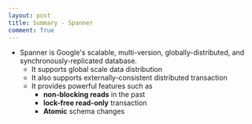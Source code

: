 ```yaml
---
layout: post
title: Summary - Spanner
comment: True
---
```


* Spanner is Google's scalable, multi-version, globally-distributed, and synchronously-replicated database.
    * It supports global scale data distribution
    * It also supports externally-consistent distributed transaction
    * It provides powerful features such as
        * __non-blocking reads__ in the past
        * __lock-free read-only__ transaction
        * __Atomic__ schema changes

<!--more-->
